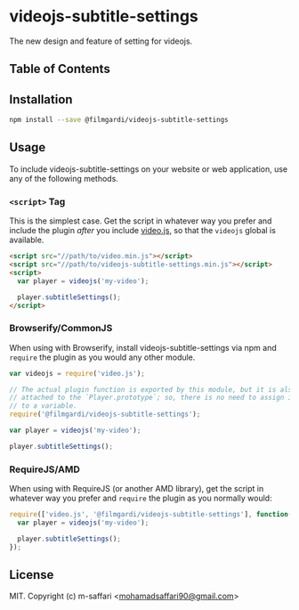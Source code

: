# videojs-subtitle-settings

The new design and feature of setting for videojs.

## Table of Contents

<!-- START doctoc -->
<!-- END doctoc -->
## Installation

```sh
npm install --save @filmgardi/videojs-subtitle-settings
```

## Usage

To include videojs-subtitle-settings on your website or web application, use any of the following methods.

### `<script>` Tag

This is the simplest case. Get the script in whatever way you prefer and include the plugin _after_ you include [video.js][videojs], so that the `videojs` global is available.

```html
<script src="//path/to/video.min.js"></script>
<script src="//path/to/videojs-subtitle-settings.min.js"></script>
<script>
  var player = videojs('my-video');

  player.subtitleSettings();
</script>
```

### Browserify/CommonJS

When using with Browserify, install videojs-subtitle-settings via npm and `require` the plugin as you would any other module.

```js
var videojs = require('video.js');

// The actual plugin function is exported by this module, but it is also
// attached to the `Player.prototype`; so, there is no need to assign it
// to a variable.
require('@filmgardi/videojs-subtitle-settings');

var player = videojs('my-video');

player.subtitleSettings();
```

### RequireJS/AMD

When using with RequireJS (or another AMD library), get the script in whatever way you prefer and `require` the plugin as you normally would:

```js
require(['video.js', '@filmgardi/videojs-subtitle-settings'], function(videojs) {
  var player = videojs('my-video');

  player.subtitleSettings();
});
```

## License

MIT. Copyright (c) m-saffari &lt;mohamadsaffari90@gmail.com&gt;


[videojs]: http://videojs.com/
